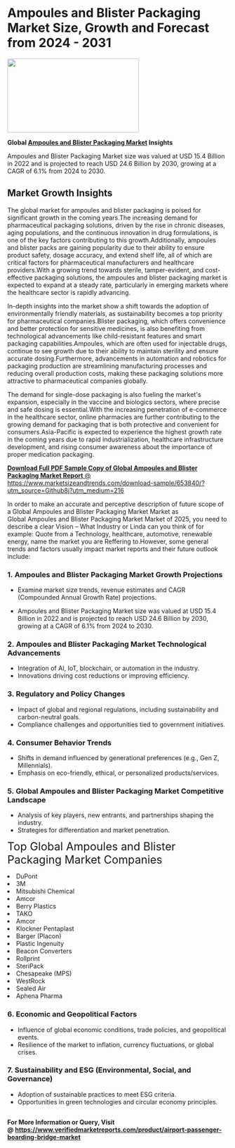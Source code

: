 <H1>Ampoules and Blister Packaging Market Size, Growth and Forecast from 2024 - 2031</H1><img class="aligncenter size-medium wp-image-584254" src="https://thirdeyenews.in/wp-content/uploads/2024/09/Global-Market-Research-300x168.jpeg" alt="" width="300" height="168" /><p><strong>Global&nbsp;<a href="https://www.marketsizeandtrends.com/download-sample/653840/?utm_source=Github8j?utm_medium=216">Ampoules and Blister Packaging Market</a> Insights</strong></p><p>Ampoules and Blister Packaging Market size was valued at USD 15.4 Billion in 2022 and is projected to reach USD 24.6 Billion by 2030, growing at a CAGR of 6.1% from 2024 to 2030.</p><p><h2>Market Growth Insights</h2> <p>The global market for ampoules and blister packaging is poised for significant growth in the coming years.The increasing demand for pharmaceutical packaging solutions, driven by the rise in chronic diseases, aging populations, and the continuous innovation in drug formulations, is one of the key factors contributing to this growth.Additionally, ampoules and blister packs are gaining popularity due to their ability to ensure product safety, dosage accuracy, and extend shelf life, all of which are critical factors for pharmaceutical manufacturers and healthcare providers.With a growing trend towards sterile, tamper-evident, and cost-effective packaging solutions, the ampoules and blister packaging market is expected to expand at a steady rate, particularly in emerging markets where the healthcare sector is rapidly advancing.</p> <p><a href="download-sample-link"></a></p> <p>In-depth insights into the market show a shift towards the adoption of environmentally friendly materials, as sustainability becomes a top priority for pharmaceutical companies.Blister packaging, which offers convenience and better protection for sensitive medicines, is also benefiting from technological advancements like child-resistant features and smart packaging capabilities.Ampoules, which are often used for injectable drugs, continue to see growth due to their ability to maintain sterility and ensure accurate dosing.Furthermore, advancements in automation and robotics for packaging production are streamlining manufacturing processes and reducing overall production costs, making these packaging solutions more attractive to pharmaceutical companies globally.</p> <p>The demand for single-dose packaging is also fueling the market's expansion, especially in the vaccine and biologics sectors, where precise and safe dosing is essential.With the increasing penetration of e-commerce in the healthcare sector, online pharmacies are further contributing to the growing demand for packaging that is both protective and convenient for consumers.Asia-Pacific is expected to experience the highest growth rate in the coming years due to rapid industrialization, healthcare infrastructure development, and rising consumer awareness about the importance of proper medication packaging.</p> <p><a href="get-more-info-link"></p><p><span class=""><strong>Download Full PDF Sample Copy of Global Ampoules and Blister Packaging Market Report</strong> @ <a href="https://www.marketsizeandtrends.com/download-sample/653840/?utm_source=Github8j?utm_medium=216" target="_blank">https://www.marketsizeandtrends.com/download-sample/653840/?utm_source=Github8j?utm_medium=216</a></span></p><p>In order to make an accurate and perceptive description of future scope of a Global&nbsp;Ampoules and Blister Packaging Market Market as Global&nbsp;Ampoules and Blister Packaging Market Market of 2025, you need to describe a clear Vision &ndash; What Industry or Linda can you think of for example: Quote from a Technology, healthcare, automotive, renewable energy, name the market you are Reffering to.However, some general trends and factors usually impact market reports and their future outlook include:</p><h3>1.&nbsp;<strong>Ampoules and Blister Packaging Market Growth Projections</strong></h3><ul><li>Examine market size trends, revenue estimates and CAGR (Compounded Annual Growth Rate) projections.</li><li><p>Ampoules and Blister Packaging Market size was valued at USD 15.4 Billion in 2022 and is projected to reach USD 24.6 Billion by 2030, growing at a CAGR of 6.1% from 2024 to 2030.</p></li></ul><h3>2.&nbsp;<strong>Ampoules and Blister Packaging Market Technological Advancements</strong></h3><ul><li>Integration of AI, IoT, blockchain, or automation in the industry.</li><li>Innovations driving cost reductions or improving efficiency.</li></ul><h3>3.&nbsp;<strong>Regulatory and Policy Changes</strong></h3><ul><li>Impact of global and regional regulations, including sustainability and carbon-neutral goals.</li><li>Compliance challenges and opportunities tied to government initiatives.</li></ul><h3>4.&nbsp;<strong>Consumer Behavior Trends</strong></h3><ul><li>Shifts in demand influenced by generational preferences (e.g., Gen Z, Millennials).</li><li>Emphasis on eco-friendly, ethical, or personalized products/services.</li></ul><h3>5.&nbsp;<strong>Global Ampoules and Blister Packaging Market Competitive Landscape</strong></h3><ul><li>Analysis of key players, new entrants, and partnerships shaping the industry.</li><li>Strategies for differentiation and market penetration.</li></ul><p data-pm-slice="1 1 []"><span style="color: inherit; font-family: inherit; font-size: 25px;">Top Global Ampoules and Blister Packaging Market Companies</span></p><div class="" data-test-id=""><p><li>DuPont</li><li> 3M</li><li> Mitsubishi Chemical</li><li> Amcor</li><li> Berry Plastics</li><li> TAKO</li><li> Amcor</li><li> Klockner Pentaplast</li><li> Barger (Placon)</li><li> Plastic Ingenuity</li><li> Beacon Converters</li><li> Rollprint</li><li> SteriPack</li><li> Chesapeake (MPS)</li><li> WestRock</li><li> Sealed Air</li><li> Aphena Pharma</li></p></div><h3>6.&nbsp;<strong>Economic and Geopolitical Factors</strong></h3><ul><li>Influence of global economic conditions, trade policies, and geopolitical events.</li><li>Resilience of the market to inflation, currency fluctuations, or global crises.</li></ul><h3>7.&nbsp;<strong>Sustainability and ESG (Environmental, Social, and Governance)</strong></h3><ul><li>Adoption of sustainable practices to meet ESG criteria.</li><li>Opportunities in green technologies and circular economy principles.</li></ul><h2><strong style="font-size: 14px;">For More Information or Query, Visit @&nbsp;</strong><a style="background-color: #ffffff; font-size: 14px;" href="https://www.marketsizeandtrends.com/report/ampoules-and-blister-packaging-market/" target="_blank">https://www.verifiedmarketreports.com/product/airport-passenger-boarding-bridge-market</a></h2>